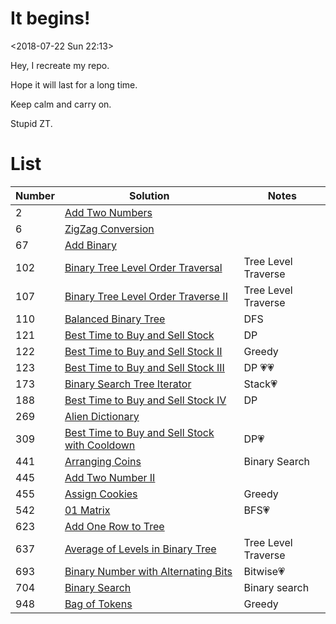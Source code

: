 # It begins!
<2018-07-22 Sun 22:13>

Hey, I recreate my repo.

Hope it will last for a long time.

Keep calm and carry on.

Stupid ZT.

# List
| Number | Solution | Notes|
| ------ | ------ |----|
| 2| [Add Two Numbers](https://github.com/happygirlzt/LeetCode/blob/master/Java/AddTwoNumbers.java) |
| 6 | [ZigZag Conversion](https://github.com/happygirlzt/LeetCode/blob/master/Java/ZigZagConversion.java) | |
| 67 | [Add Binary](https://github.com/happygirlzt/LeetCode/blob/master/Java/AddBinary.java) | 
|102| [Binary Tree Level Order Traversal](https://github.com/happygirlzt/LeetCode/blob/master/Java/BTLevelOrderTraversal.java) | Tree Level Traverse |
|107|[Binary Tree Level Order Traverse II](https://github.com/happygirlzt/LeetCode/blob/master/Java/BTLevelOrderTraversal2.java)|Tree Level Traverse|
|110| [Balanced Binary Tree](https://github.com/happygirlzt/LeetCode/blob/master/Java/BalancedBinaryTree.java) |DFS|
|121|[Best Time to Buy and Sell Stock](https://github.com/happygirlzt/LeetCode/blob/master/Java/BestTimeToBuyAndSellStock.java) | DP|
|122| [Best Time to Buy and Sell Stock II](https://github.com/happygirlzt/LeetCode/blob/master/Java/BestTimeToBuyAndSellStock2.java) | Greedy|
|123|[Best Time to Buy and Sell Stock III](https://github.com/happygirlzt/LeetCode/blob/master/Java/BestTimeToBuyAndSellStock3.java) | DP 💗💗 |
|173| [Binary Search Tree Iterator](https://github.com/happygirlzt/LeetCode/blob/master/Java/BinarySearchTreeIterator.java) |Stack💗|
|188|[Best Time to Buy and Sell Stock IV](https://github.com/happygirlzt/LeetCode/blob/master/Java/BestTimeToBuyAndSellStock4.java) | DP |
|269|[Alien Dictionary](https://github.com/happygirlzt/LeetCode/blob/master/Java/AlienDictionary.java) |
|309| [Best Time to Buy and Sell Stock with Cooldown](https://github.com/happygirlzt/LeetCode/blob/master/Java/BestTimeToBuyAndSellStockWithCooldown.java)|DP💗|
|441|[Arranging Coins](https://github.com/happygirlzt/LeetCode/blob/master/Java/ArrangingCoins.java)| Binary Search|
|445|[Add Two Number II](https://github.com/happygirlzt/LeetCode/blob/master/Java/AddTwoNumber2.java)|
|455| [Assign Cookies](https://leetcode.com/problems/assign-cookies/) | Greedy|
|542| [01 Matrix](https://github.com/happygirlzt/LeetCode/blob/master/Java/ZeroOneMatrix.java) |BFS💗|
|623 | [Add One Row to Tree](https://github.com/happygirlzt/LeetCode/blob/master/Java/AddOneRowToTree.java)|
|637| [Average of Levels in Binary Tree](https://github.com/happygirlzt/LeetCode/blob/master/Java/AverageOfLevelsInBT.java)| Tree Level Traverse|
|693| [Binary Number with Alternating Bits](https://github.com/happygirlzt/LeetCode/blob/master/Java/BinaryNumberWithAlternatingBits.java)|Bitwise💗|
|704| [Binary Search](https://github.com/happygirlzt/LeetCode/blob/master/Java/BinarySearch.java)|Binary search|
|948| [Bag of Tokens](https://github.com/happygirlzt/LeetCode/blob/master/Java/BagsOfTokens.java)| Greedy|
